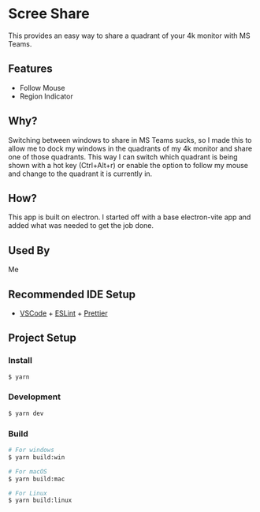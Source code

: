 # Scree Share

This provides an easy way to share a quadrant of your 4k monitor with MS Teams.

## Features

- Follow Mouse
- Region Indicator

## Why?

Switching between windows to share in MS Teams sucks, so I made this to allow me to dock my windows in the quadrants of my 4k monitor and share one of those quadrants. This way I can switch which quadrant is being shown with a hot key (Ctrl+Alt+r) or enable the option to follow my mouse and change to the quadrant it is currently in.

## How?

This app is built on electron. I started off with a base electron-vite app and added what was needed to get the job done.

## Used By

Me

## Recommended IDE Setup

- [VSCode](https://code.visualstudio.com/) + [ESLint](https://marketplace.visualstudio.com/items?itemName=dbaeumer.vscode-eslint) + [Prettier](https://marketplace.visualstudio.com/items?itemName=esbenp.prettier-vscode)

## Project Setup

### Install

```bash
$ yarn
```

### Development

```bash
$ yarn dev
```

### Build

```bash
# For windows
$ yarn build:win

# For macOS
$ yarn build:mac

# For Linux
$ yarn build:linux
```
